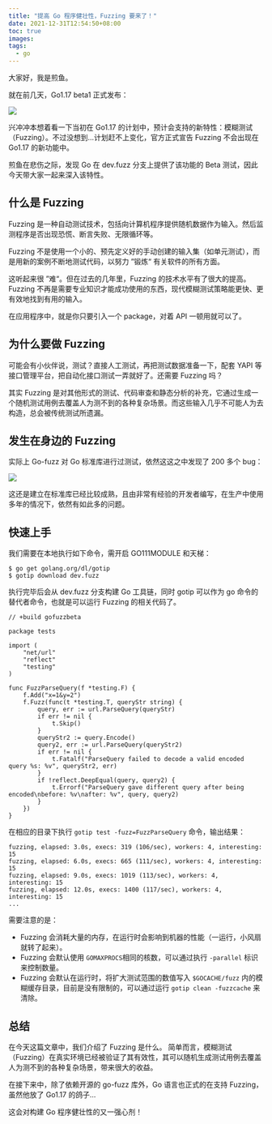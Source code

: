```yaml
---
title: "提高 Go 程序健壮性，Fuzzing 要来了！"
date: 2021-12-31T12:54:50+08:00
toc: true
images:
tags: 
  - go
---
```


大家好，我是煎鱼。

就在前几天，Go1.17 beta1 正式发布：

![](https://files.mdnice.com/user/3610/fb4ceb3d-ef1c-4c32-a7c3-a4188a0d74b0.png)

兴冲冲本想着看一下当初在 Go1.17 的计划中，预计会支持的新特性：模糊测试（Fuzzing）。不过没想到...计划赶不上变化，官方正式宣告 Fuzzing 不会出现在 Go1.17 的新功能中。

煎鱼在悲伤之际，发现 Go 在 dev.fuzz 分支上提供了该功能的 Beta 测试，因此今天带大家一起来深入该特性。

## 什么是 Fuzzing

Fuzzing 是一种自动测试技术，包括向计算机程序提供随机数据作为输入。然后监测程序是否出现恐慌、断言失败、无限循环等。

Fuzzing 不是使用一个小的、预先定义好的手动创建的输入集（如单元测试），而是用新的案例不断地测试代码，以努力 ”锻炼“ 有关软件的所有方面。

这听起来很 ”难“。但在过去的几年里，Fuzzing 的技术水平有了很大的提高。Fuzzing 不再是需要专业知识才能成功使用的东西，现代模糊测试策略能更快、更有效地找到有用的输入。

在应用程序中，就是你只要引入一个 package，对着 API 一顿用就可以了。

## 为什么要做 Fuzzing

可能会有小伙伴说，测试？直接人工测试，再把测试数据准备一下，配套 YAPI 等接口管理平台，把自动化接口测试一弄就好了。还需要 Fuzzing 吗？

其实 Fuzzing 是对其他形式的测试、代码审查和静态分析的补充，它通过生成一个随机测试用例去覆盖人为测不到的各种复杂场景。而这些输入几乎不可能人为去构造，总会被传统测试所遗漏。

## 发生在身边的 Fuzzing

实际上 Go-fuzz 对 Go 标准库进行过测试，依然这这之中发现了 200  多个 bug：

![](https://files.mdnice.com/user/3610/9b00972c-2231-4406-84b8-2e8e44f57d6d.png)

这还是建立在标准库已经比较成熟，且由非常有经验的开发者编写，在生产中使用多年的情况下，依然有如此多的问题。

## 快速上手

我们需要在本地执行如下命令，需开启 GO111MODULE 和天梯：

```golang
$ go get golang.org/dl/gotip
$ gotip download dev.fuzz
```

执行完毕后会从 dev.fuzz 分支构建 Go 工具链，同时 gotip 可以作为 go 命令的替代者命令，也就是可以运行 Fuzzing 的相关代码了。

```golang
// +build gofuzzbeta

package tests

import (
	"net/url"
	"reflect"
	"testing"
)

func FuzzParseQuery(f *testing.F) {
	f.Add("x=1&y=2")
	f.Fuzz(func(t *testing.T, queryStr string) {
		query, err := url.ParseQuery(queryStr)
		if err != nil {
			t.Skip()
		}
		queryStr2 := query.Encode()
		query2, err := url.ParseQuery(queryStr2)
		if err != nil {
			t.Fatalf("ParseQuery failed to decode a valid encoded query %s: %v", queryStr2, err)
		}
		if !reflect.DeepEqual(query, query2) {
			t.Errorf("ParseQuery gave different query after being encoded\nbefore: %v\nafter: %v", query, query2)
		}
	})
}
```

在相应的目录下执行 `gotip test -fuzz=FuzzParseQuery` 命令，输出结果：

```golang
fuzzing, elapsed: 3.0s, execs: 319 (106/sec), workers: 4, interesting: 15
fuzzing, elapsed: 6.0s, execs: 665 (111/sec), workers: 4, interesting: 15
fuzzing, elapsed: 9.0s, execs: 1019 (113/sec), workers: 4, interesting: 15
fuzzing, elapsed: 12.0s, execs: 1400 (117/sec), workers: 4, interesting: 15
...
```

需要注意的是：
- Fuzzing 会消耗大量的内存，在运行时会影响到机器的性能（一运行，小风扇就转了起来）。
- Fuzzing 会默认使用 `GOMAXPROCS`相同的核数，可以通过执行 `-parallel` 标识来控制数量。
- Fuzzing 会默认在运行时，将扩大测试范围的数值写入 `$GOCACHE/fuzz` 内的模糊缓存目录，目前是没有限制的，可以通过运行 `gotip clean -fuzzcache` 来清除。

## 总结

在今天这篇文章中，我们介绍了 Fuzzing 是什么。
简单而言，模糊测试（Fuzzing）在真实环境已经被验证了其有效性，其可以随机生成测试用例去覆盖人为测不到的各种复杂场景，带来很大的收益。

在接下来中，除了依赖开源的 go-fuzz 库外，Go 语言也正式的在支持 Fuzzing，虽然他放了 Go1.17 的鸽子...

这会对构建 Go 程序健壮性的又一强心剂！